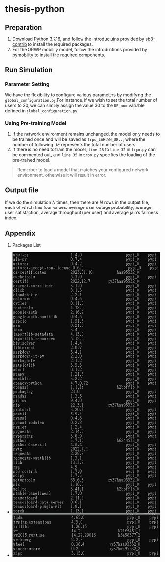 # thesis-python

## Preparation
1. Download Python 3.7.16, and follow the introductuins provided by [sb3-contrib](https://sb3-contrib.readthedocs.io/en/master/modules/trpo.html) to install the required packages.
2. For the ORWP mobility model, follow the introductions provided by [pymobility](https://github.com/panisson/pymobility) to install the required components.

## Run Simulation
### Parameter Setting
We have the flexibility to configure various parameters by modifying the `global_configuration.py`.For instance, if we wish to set the total number of users to 30, we can simply assign the value 30 to the `UE_num` variable defined in `global_configuration.py`.

### Using Pre-training Model
1. If the network environment remains unchanged, the model only needs to be trained once and will be saved as `trpo_LAHLWN_UE..`, where the number of following *UE* represents the total number of users.
2. If there is no need to train the model, `line 28` to `line 32` in `trpo.py` can be commented out, and `line 35` in `trpo.py` specifies the loading of the pre-trained model.

> Remerber to load a model that matches your configured network environment, otherwise it will result in error.


## Output file

If we do the simulation $N$ times, then there are $N$ rows in the output file, each of which has four values: average user outage probability, average user satisfaction, average throughput (per user) and average jain's fairness index.

## Appendix
1. Packages List
- ![Alt text](image.png)
- ![Alt text](image-1.png)